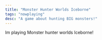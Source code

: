 ```yaml
---
title: "Monster Hunter Worlds Iceborne"
tags: "nowplaying"
desc: "A game about hunting BIG monsters!"
---
```



Im playing Monster hunter worlds Iceborne!